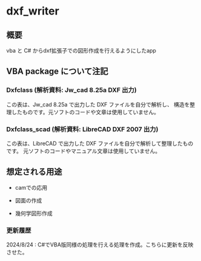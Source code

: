 # dxf_writer

## 概要
vba と C# からdxf拡張子での図形作成を行えるようにしたapp

## VBA package について注記

### Dxfclass (解析資料: Jw_cad 8.25a DXF 出力)

この表は、Jw_cad 8.25a で出力した DXF ファイルを自分で解析し、
構造を整理したものです。元ソフトのコードや文章は使用していません。

### Dxfclass_scad (解析資料: LibreCAD DXF 2007 出力)

この表は、LibreCAD で出力した DXF ファイルを自分で解析して整理したものです。
元ソフトのコードやマニュアル文章は使用していません。

## 想定される用途

- camでの応用

- 図面の作成

- 幾何学図形作成

### 更新履歴

2024/8/24 : C#でVBA版同様の処理を行える処理を作成。こちらに更新を反映させた。